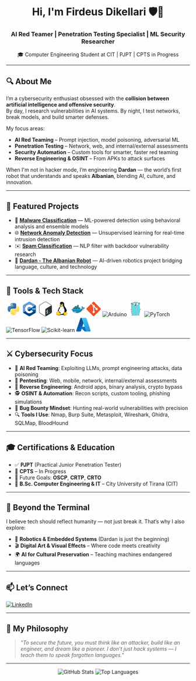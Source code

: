 <h1 align="center">Hi, I'm Firdeus Dikellari 🛡️🤖</h1>
<h3 align="center">AI Red Teamer | Penetration Testing Specialist | ML Security Researcher</h3>

<p align="center">🎓 Computer Engineering Student at CIT | PJPT | CPTS in Progress</p>

---

## 🔍 About Me

I’m a cybersecurity enthusiast obsessed with the **collision between artificial intelligence and offensive security**.  
By day, I research vulnerabilities in AI systems. By night, I test networks, break models, and build smarter defenses.

My focus areas:
- **AI Red Teaming** – Prompt injection, model poisoning, adversarial ML
- **Penetration Testing** – Network, web, and internal/external assessments
- **Security Automation** – Custom tools for smarter, faster red teaming
- **Reverse Engineering & OSINT** – From APKs to attack surfaces

When I'm not in hacker mode, I’m engineering **Dardan** — the world’s first robot that understands and speaks **Albanian**, blending AI, culture, and innovation.

---

## 🧠 Featured Projects

- 🧬 **[Malware Classification](https://github.com/firdeus-dikellari/Malware-Classification)** — ML-powered detection using behavioral analysis and ensemble models  
- 🌐 **[Network Anomaly Detection](https://github.com/firdeus-dikellari/Network-Anomaly-Detection)** — Unsupervised learning for real-time intrusion detection  
- ✉️ **[Spam Classification](https://github.com/firdeus-dikellari/Spam_Classification)** — NLP filter with backdoor vulnerability research  
- 🤖 **[Dardan - The Albanian Robot](./Dardan.md)** — AI-driven robotics project bridging language, culture, and technology

---

## 🔧 Tools & Tech Stack

<p align="left">
  <img src="https://raw.githubusercontent.com/devicons/devicon/master/icons/python/python-original.svg" alt="Python" width="40" height="40"/>
  <img src="https://raw.githubusercontent.com/devicons/devicon/master/icons/cplusplus/cplusplus-original.svg" alt="C++" width="40" height="40"/>
  <img src="https://raw.githubusercontent.com/devicons/devicon/master/icons/bash/bash-original.svg" alt="Bash" width="40" height="40"/>
  <img src="https://raw.githubusercontent.com/devicons/devicon/master/icons/linux/linux-original.svg" alt="Linux" width="40" height="40"/>
  <img src="https://raw.githubusercontent.com/devicons/devicon/master/icons/docker/docker-original.svg" alt="Docker" width="40" height="40"/>
  <img src="https://raw.githubusercontent.com/devicons/devicon/master/icons/git/git-original.svg" alt="Git" width="40" height="40"/>
  <img src="https://cdn.worldvectorlogo.com/logos/arduino-1.svg" alt="Arduino" width="40" height="40"/>
  <img src="https://raw.githubusercontent.com/devicons/devicon/master/icons/go/go-original.svg" alt="Go" width="40" height="40"/>
  <img src="https://www.vectorlogo.zone/logos/pytorch/pytorch-icon.svg" alt="PyTorch" width="40" height="40"/>
  <img src="https://www.vectorlogo.zone/logos/tensorflow/tensorflow-icon.svg" alt="TensorFlow" width="40" height="40"/>
  <img src="https://upload.wikimedia.org/wikipedia/commons/0/05/Scikit_learn_logo_small.svg" alt="Scikit-learn" width="40" height="40"/>
  <img src="https://raw.githubusercontent.com/devicons/devicon/master/icons/azure/azure-original.svg" alt="Azure" width="40" height="40"/>
</p>

---

## ⚔️ Cybersecurity Focus

- 🎯 **AI Red Teaming**: Exploiting LLMs, prompt engineering attacks, data poisoning
- 🔐 **Pentesting**: Web, mobile, network, internal/external assessments
- 🧠 **Reverse Engineering**: Android apps, binary analysis, crypto bypass
- 🕵️ **OSINT & Automation**: Recon scripts, custom tooling, phishing simulations
- 🐞 **Bug Bounty Mindset**: Hunting real-world vulnerabilities with precision
- 🔍 **Tools I Use**: Nmap, Burp Suite, Metasploit, Wireshark, Ghidra, SQLMap, BloodHound

---

## 🎓 Certifications & Education

- ✅ **PJPT** (Practical Junior Penetration Tester)  
- 🎯 **CPTS** – In Progress  
- 🎯 Future Goals: **OSCP**, **CRTP**, **CRTO**  
- 🏫 **B.Sc. Computer Engineering & IT** – City University of Tirana (CIT)

---

## 🎨 Beyond the Terminal

I believe tech should reflect humanity — not just break it. That’s why I also explore:
- 🤖 **Robotics & Embedded Systems** (Dardan is just the beginning)
- 🎬 **Digital Art & Visual Effects** – Where code meets creativity
- 🌍 **AI for Cultural Preservation** – Teaching machines endangered languages

---

## 📫 Let’s Connect

<p align="left">
  <a href="https://linkedin.com/in/firdeus-dikellari" target="_blank">
    <img src="https://raw.githubusercontent.com/rahuldkjain/github-profile-readme-generator/master/src/images/icons/Social/linked-in-alt.svg" alt="LinkedIn" height="30" width="40" />
  </a>
</p>

---

## 💬 My Philosophy

> *"To secure the future, you must think like an attacker, build like an engineer, and dream like a pioneer. I don’t just hack systems — I teach them to speak forgotten languages."*

---

<p align="center">
  <img src="https://github-readme-stats.vercel.app/api?username=firdeus-dikellari&show_icons=true&theme=radical" alt="GitHub Stats" />
  <img src="https://github-readme-stats.vercel.app/api/top-langs/?username=firdeus-dikellari&layout=compact&theme=radical" alt="Top Languages" />
</p>
